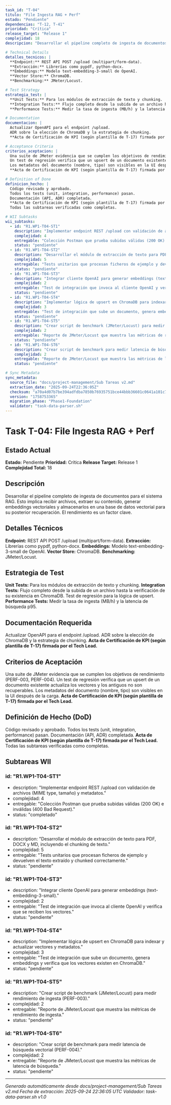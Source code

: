 ```yaml
---
task_id: "T-04"
titulo: "File Ingesta RAG + Perf"
estado: "Pendiente"
dependencias: "T-12, T-41"
prioridad: "Crítica"
release_target: "Release 1"
complejidad: 18
descripcion: "Desarrollar el pipeline completo de ingesta de documentos para el sistema RAG. Esto implica recibir archivos, extraer su contenido, generar embeddings vectoriales y almacenarlos en una base de datos vectorial para su posterior recuperación. El rendimiento es un factor clave."

# Technical Details
detalles_tecnicos: |
  **Endpoint:** REST API POST /upload (multipart/form-data).
  **Extracción:** Librerías como pypdf, python-docx.
  **Embeddings:** Modelo text-embedding-3-small de OpenAI.
  **Vector Store:** ChromaDB.
  **Benchmarking:** JMeter/Locust.

# Test Strategy
estrategia_test: |
  **Unit Tests:** Para los módulos de extracción de texto y chunking.
  **Integration Tests:** Flujo completo desde la subida de un archivo hasta la verificación de su existencia en ChromaDB. Test de regresión para la lógica de upsert.
  **Performance Tests:** Medir la tasa de ingesta (MB/h) y la latencia de búsqueda p95.

# Documentation
documentacion: |
  Actualizar OpenAPI para el endpoint /upload.
  ADR sobre la elección de ChromaDB y la estrategia de chunking.
  **Acta de Certificación de KPI (según plantilla de T-17) firmada por el Tech Lead.**

# Acceptance Criteria
criterios_aceptacion: |
  Una suite de JMeter evidencia que se cumplen los objetivos de rendimiento (PERF-003, PERF-004).
  Un test de regresión verifica que un upsert de un documento existente actualiza los vectores y los antiguos no son recuperables.
  Los metadatos del documento (nombre, tipo) son visibles en la UI después de la carga.
  **Acta de Certificación de KPI (según plantilla de T-17) firmada por el Tech Lead.**

# Definition of Done
definicion_hecho: |
  Código revisado y aprobado.
  Todos los tests (unit, integration, performance) pasan.
  Documentación (API, ADR) completada.
  **Acta de Certificación de KPI (según plantilla de T-17) firmada por el Tech Lead.**
  Todas las subtareas verificadas como completas.

# WII Subtasks
wii_subtasks:
  - id: "R1.WP1-T04-ST1"
    description: "Implementar endpoint REST /upload con validación de archivos (MIME type, tamaño) y metadatos."
    complejidad: 4
    entregable: "Colección Postman que prueba subidas válidas (200 OK) e inválidas (400 Bad Request)."
    status: "pendiente"
  - id: "R1.WP1-T04-ST2"
    description: "Desarrollar el módulo de extracción de texto para PDF, DOCX y MD, incluyendo el chunking de texto."
    complejidad: 5
    entregable: "Tests unitarios que procesan ficheros de ejemplo y devuelven el texto extraído y chunked correctamente."
    status: "pendiente"
  - id: "R1.WP1-T04-ST3"
    description: "Integrar cliente OpenAI para generar embeddings (text-embedding-3-small)."
    complejidad: 2
    entregable: "Test de integración que invoca al cliente OpenAI y verifica que se reciben los vectores."
    status: "pendiente"
  - id: "R1.WP1-T04-ST4"
    description: "Implementar lógica de upsert en ChromaDB para indexar y actualizar vectores y metadatos."
    complejidad: 3
    entregable: "Test de integración que sube un documento, genera embeddings y verifica que los vectores existen en ChromaDB."
    status: "pendiente"
  - id: "R1.WP1-T04-ST5"
    description: "Crear script de benchmark (JMeter/Locust) para medir rendimiento de ingesta (PERF-003)."
    complejidad: 2
    entregable: "Reporte de JMeter/Locust que muestra las métricas de rendimiento de ingesta."
    status: "pendiente"
  - id: "R1.WP1-T04-ST6"
    description: "Crear script de benchmark para medir latencia de búsqueda vectorial (PERF-004)."
    complejidad: 2
    entregable: "Reporte de JMeter/Locust que muestra las métricas de latencia de búsqueda."
    status: "pendiente"

# Sync Metadata
sync_metadata:
  source_file: "docs/project-management/Sub Tareas v2.md"
  extraction_date: "2025-09-24T22:36:05Z"
  checksum: "a70a4d07b7be394adfdba7850b76935751bce44bbb36601c0641a101c7b25f69"
  version: "1758753365"
  migration_phase: "Phase1-Foundation"
  validator: "task-data-parser.sh"
---
```


# Task T-04: File Ingesta RAG + Perf

## Estado Actual
**Estado:** Pendiente
**Prioridad:** Crítica
**Release Target:** Release 1
**Complejidad Total:** 18

## Descripción
Desarrollar el pipeline completo de ingesta de documentos para el sistema RAG. Esto implica recibir archivos, extraer su contenido, generar embeddings vectoriales y almacenarlos en una base de datos vectorial para su posterior recuperación. El rendimiento es un factor clave.

## Detalles Técnicos
**Endpoint:** REST API POST /upload (multipart/form-data).
**Extracción:** Librerías como pypdf, python-docx.
**Embeddings:** Modelo text-embedding-3-small de OpenAI.
**Vector Store:** ChromaDB.
**Benchmarking:** JMeter/Locust.

## Estrategia de Test
**Unit Tests:** Para los módulos de extracción de texto y chunking.
**Integration Tests:** Flujo completo desde la subida de un archivo hasta la verificación de su existencia en ChromaDB. Test de regresión para la lógica de upsert.
**Performance Tests:** Medir la tasa de ingesta (MB/h) y la latencia de búsqueda p95.

## Documentación Requerida
Actualizar OpenAPI para el endpoint /upload.
ADR sobre la elección de ChromaDB y la estrategia de chunking.
**Acta de Certificación de KPI (según plantilla de T-17) firmada por el Tech Lead.**

## Criterios de Aceptación
Una suite de JMeter evidencia que se cumplen los objetivos de rendimiento (PERF-003, PERF-004).
Un test de regresión verifica que un upsert de un documento existente actualiza los vectores y los antiguos no son recuperables.
Los metadatos del documento (nombre, tipo) son visibles en la UI después de la carga.
**Acta de Certificación de KPI (según plantilla de T-17) firmada por el Tech Lead.**

## Definición de Hecho (DoD)
Código revisado y aprobado.
Todos los tests (unit, integration, performance) pasan.
Documentación (API, ADR) completada.
**Acta de Certificación de KPI (según plantilla de T-17) firmada por el Tech Lead.**
Todas las subtareas verificadas como completas.

## Subtareas WII
### id: "R1.WP1-T04-ST1"
- description: "Implementar endpoint REST /upload con validación de archivos (MIME type, tamaño) y metadatos."
- complejidad: 4
- entregable: "Colección Postman que prueba subidas válidas (200 OK) e inválidas (400 Bad Request)."
- status: "completado"
### id: "R1.WP1-T04-ST2"
- description: "Desarrollar el módulo de extracción de texto para PDF, DOCX y MD, incluyendo el chunking de texto."
- complejidad: 5
- entregable: "Tests unitarios que procesan ficheros de ejemplo y devuelven el texto extraído y chunked correctamente."
- status: "pendiente"
### id: "R1.WP1-T04-ST3"
- description: "Integrar cliente OpenAI para generar embeddings (text-embedding-3-small)."
- complejidad: 2
- entregable: "Test de integración que invoca al cliente OpenAI y verifica que se reciben los vectores."
- status: "pendiente"
### id: "R1.WP1-T04-ST4"
- description: "Implementar lógica de upsert en ChromaDB para indexar y actualizar vectores y metadatos."
- complejidad: 3
- entregable: "Test de integración que sube un documento, genera embeddings y verifica que los vectores existen en ChromaDB."
- status: "pendiente"
### id: "R1.WP1-T04-ST5"
- description: "Crear script de benchmark (JMeter/Locust) para medir rendimiento de ingesta (PERF-003)."
- complejidad: 2
- entregable: "Reporte de JMeter/Locust que muestra las métricas de rendimiento de ingesta."
- status: "pendiente"
### id: "R1.WP1-T04-ST6"
- description: "Crear script de benchmark para medir latencia de búsqueda vectorial (PERF-004)."
- complejidad: 2
- entregable: "Reporte de JMeter/Locust que muestra las métricas de latencia de búsqueda."
- status: "pendiente"

---
*Generado automáticamente desde docs/project-management/Sub Tareas v2.md*
*Fecha de extracción: 2025-09-24 22:36:05 UTC*
*Validador: task-data-parser.sh v1.0*
